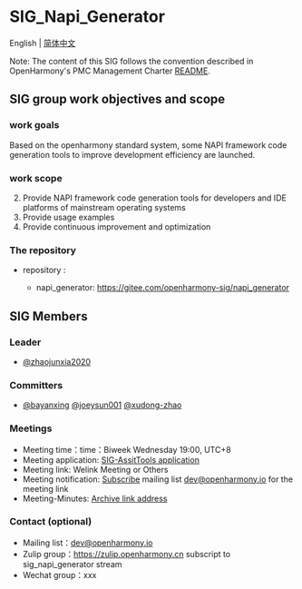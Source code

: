 # SIG_Napi_Generator
English | [简体中文](./sig_assist_tools_cn.md)

Note: The content of this SIG follows the convention described in OpenHarmony's PMC Management Charter [README](/zh/pmc.md).

## SIG group work objectives and scope

### work goals
Based on the openharmony standard system, some NAPI framework code generation tools to improve development efficiency are launched.

### work scope
2. Provide NAPI framework code generation tools for developers and IDE platforms of mainstream operating systems
3. Provide usage examples
4. Provide continuous improvement and optimization

### The repository 
- repository :

    - napi_generator: https://gitee.com/openharmony-sig/napi_generator

## SIG Members

### Leader
- [@zhaojunxia2020](https://gitee.com/zhaojunxia2020)

### Committers
- [@bayanxing](https://gitee.com/bayanxing) [@joeysun001](https://gitee.com/joeysun001) [@xudong-zhao](https://gitee.com/xudong-zhao)

### Meetings
 - Meeting time：time：Biweek Wednesday 19:00, UTC+8
 - Meeting application: [SIG-AssitTools application](https://shimo.im/sheets/ppCXWxYr68k3JPk9/MODOC)
 - Meeting link: Welink Meeting or Others
 - Meeting notification: [Subscribe](https://lists.openatom.io/postorius/lists/dev.openharmony.io/) mailing list dev@openharmony.io for the meeting link
 - Meeting-Minutes: [Archive link address](https://gitee.com/openharmony-sig/sig-content/tree/master/assist_tools/meetings)

### Contact (optional)

- Mailing list：dev@openharmony.io
- Zulip group：https://zulip.openharmony.cn subscript to sig_napi_generator stream
- Wechat group：xxx



